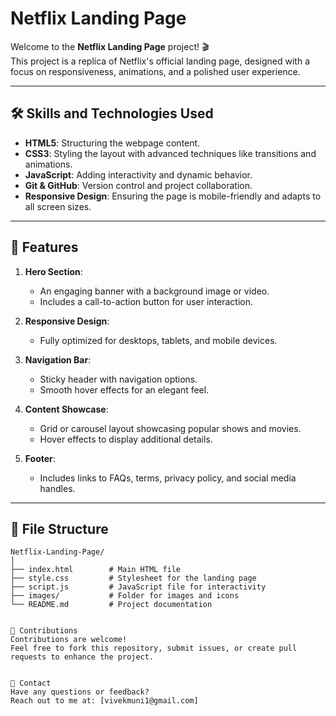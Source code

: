 # Netflix Landing Page

Welcome to the **Netflix Landing Page** project! 🎬  
This project is a replica of Netflix's official landing page, designed with a focus on responsiveness, animations, and a polished user experience.

---

## 🛠️ Skills and Technologies Used

- **HTML5**: Structuring the webpage content.
- **CSS3**: Styling the layout with advanced techniques like transitions and animations.
- **JavaScript**: Adding interactivity and dynamic behavior.
- **Git & GitHub**: Version control and project collaboration.
- **Responsive Design**: Ensuring the page is mobile-friendly and adapts to all screen sizes.

---

## 🌟 Features

1. **Hero Section**:
    - An engaging banner with a background image or video.
    - Includes a call-to-action button for user interaction.

2. **Responsive Design**:
    - Fully optimized for desktops, tablets, and mobile devices.

3. **Navigation Bar**:
    - Sticky header with navigation options.
    - Smooth hover effects for an elegant feel.

4. **Content Showcase**:
    - Grid or carousel layout showcasing popular shows and movies.
    - Hover effects to display additional details.

5. **Footer**:
    - Includes links to FAQs, terms, privacy policy, and social media handles.

---

## 📂 File Structure

```plaintext
Netflix-Landing-Page/
│
├── index.html        # Main HTML file
├── style.css         # Stylesheet for the landing page
├── script.js         # JavaScript file for interactivity
├── images/           # Folder for images and icons
└── README.md         # Project documentation


🤝 Contributions
Contributions are welcome!
Feel free to fork this repository, submit issues, or create pull requests to enhance the project.


📧 Contact
Have any questions or feedback?
Reach out to me at: [vivekmuni1@gmail.com]

